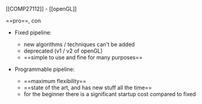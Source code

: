 [[COMP27112]] - [[openGL]]

==pro==, con

- Fixed pipeline:
	- new algorithms / techniques can't be added
	- deprecated (v1 / v2 of openGL)
	- ==simple to use and fine for many purposes==

- Programmable pipeline:
	- ==maximum flexibility==
	- ==state of the art, and has new stuff all the time==
	- for the beginner there is a significant startup cost compared to fixed